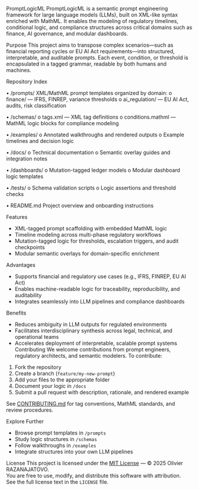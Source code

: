 PromptLogicML
PromptLogicML is a semantic prompt engineering framework for large language models (LLMs), built on XML-like syntax enriched with MathML. It enables the modeling of regulatory timelines, conditional logic, and compliance structures across critical domains such as finance, AI governance, and modular dashboards.

Purpose
This project aims to transpose complex scenarios—such as financial reporting cycles or EU AI Act requirements—into structured, interpretable, and auditable prompts. Each event, condition, or threshold is encapsulated in a tagged grammar, readable by both humans and machines.

Repository Index

•	/prompts/ 
XML/MathML prompt templates organized by domain:
o	finance/ — IFRS, FINREP, variance thresholds
o	ai_regulation/ — EU AI Act, audits, risk classification

•	/schemas/
o	tags.xml — XML tag definitions
o	conditions.mathml — MathML logic blocks for compliance modeling

•	/examples/
o	Annotated walkthroughs and rendered outputs
o	Example timelines and decision logic

•	/docs/
o	Technical documentation
o	Semantic overlay guides and integration notes

•	/dashboards/
o	Mutation-tagged ledger models
o	Modular dashboard logic templates

•	/tests/
o	Schema validation scripts
o	Logic assertions and threshold checks

•	README.md 
Project overview and onboarding instructions

Features
- XML-tagged prompt scaffolding with embedded MathML logic
- Timeline modeling across multi-phase regulatory workflows
- Mutation-tagged logic for thresholds, escalation triggers, and audit checkpoints
- Modular semantic overlays for domain-specific enrichment

Advantages
- Supports financial and regulatory use cases (e.g., IFRS, FINREP, EU AI Act)
- Enables machine-readable logic for traceability, reproducibility, and auditability
- Integrates seamlessly into LLM pipelines and compliance dashboards

Benefits
- Reduces ambiguity in LLM outputs for regulated environments
- Facilitates interdisciplinary synthesis across legal, technical, and operational teams
- Accelerates deployment of interpretable, scalable prompt systems
Contributing
We welcome contributions from prompt engineers, regulatory architects, and semantic modelers.
To contribute:
1. Fork the repository
2. Create a branch (`feature/my-new-prompt`)
3. Add your files to the appropriate folder
4. Document your logic in `/docs`
5. Submit a pull request with description, rationale, and rendered example

See [CONTRIBUTING.md](CONTRIBUTING.md) for tag conventions, MathML standards, and review procedures.

Explore Further
- Browse prompt templates in `/prompts`
- Study logic structures in `/schemas`
- Follow walkthroughs in `/examples`
- Integrate structures into your own LLM pipelines

 License
This project is licensed under the [MIT License](LICENSE) — © 2025 Olivier RAZANAJATOVO.  
You are free to use, modify, and distribute this software with attribution.  
See the full license text in the `LICENSE` file.
